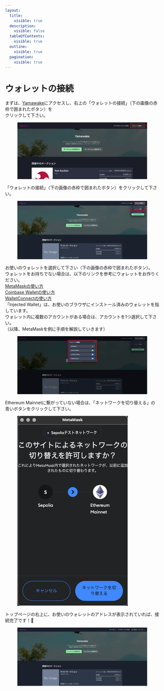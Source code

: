 ```yaml
---
layout:
  title:
    visible: true
  description:
    visible: false
  tableOfContents:
    visible: true
  outline:
    visible: true
  pagination:
    visible: true
---
```


# ウォレットの接続

まずは、[Yamawake](https://yamawake.xyz/)にアクセスし、右上の「ウォレットの接続」（下の画像の赤枠で囲まれたボタン）を\
クリックして下さい。

<figure><img src="../../../../.gitbook/assets/Group 1 (7).png" alt=""><figcaption></figcaption></figure>

「ウォレットの接続」（下の画像の赤枠で囲まれたボタン）をクリックして下さい。

<figure><img src="../../../../.gitbook/assets/Group 1 (13).png" alt=""><figcaption></figcaption></figure>

お使いのウォレットを選択して下さい（下の画像の赤枠で囲まれたボタン）。\
ウォレットをお持ちでない場合は、以下のリンクを参考にウォレットをお作りください。\
[MetaMaskの使い方](https://coincheck.com/ja/article/472)\
[Coinbase Walletの使い方](https://sbinft.co.jp/how-to-create-coinbase-wallet/)\
[WalletConnectの使い方](https://sbinft.co.jp/how-to-use-walletconnect/)\
「Injected Wallet」は、お使いのブラウザにインストール済みのウォレットを指しています。\
ウォレット内に複数のアカウントがある場合は、アカウントを1つ選択して下さい。\
（以降、MetaMaskを例に手順を解説していきます）

<figure><img src="../../../../.gitbook/assets/Group 1 (14) (1).png" alt=""><figcaption></figcaption></figure>

Ethereum Mainnetに繋がっていない場合は、「ネットワークを切り替える」の青いボタンをクリックして下さい。

<figure><img src="../../../../.gitbook/assets/スクリーンショット 2024-03-10 21.34.44 (1).png" alt=""><figcaption></figcaption></figure>

トップページの右上に、お使いのウォレットのアドレスが表示されていれば、接続完了です！🎉

<figure><img src="../../../../.gitbook/assets/FireShot Capture 012 - Yamawake - sepolia.yamawake.xyz.png" alt=""><figcaption></figcaption></figure>
